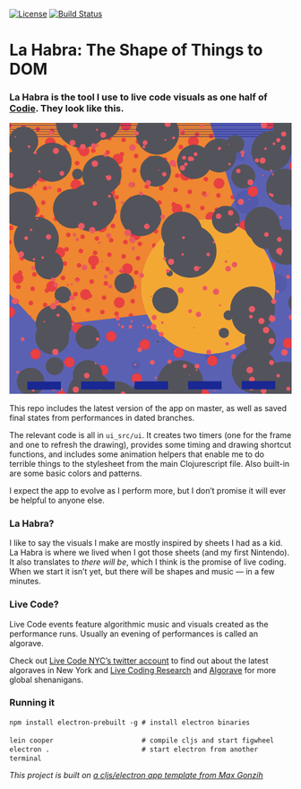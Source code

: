 [![License](http://img.shields.io/:license-mit-blue.svg)](https://github.com/Gonzih/feeds2imap.clj/blob/master/LICENSE.md) [![Build Status](https://travis-ci.org/Gonzih/cljs-electron.svg?branch=master)](https://travis-ci.org/Gonzih/cljs-electron)

# La Habra: The Shape of Things to DOM

### La Habra is the tool I use to live code visuals as one half of [Codie](https://twitter.com/hi_codie). They look like this.

![gif of livecoded visuals](./11-28-finale.gif)

This repo includes the latest version of the app on master, as well as saved final states from performances in dated branches.

The relevant code is all in `ui_src/ui`. It creates two timers (one for the frame and one to refresh the drawing), provides some timing and drawing shortcut functions, and includes some animation helpers that enable me to do terrible things to the stylesheet from the main Clojurescript file. Also built-in are some basic colors and patterns.

I expect the app to evolve as I perform more, but I don’t promise it will ever be helpful to anyone else.

### La Habra?
I like to say the visuals I make are mostly inspired by sheets I had as a kid. La Habra is where we lived when I got those sheets (and my first Nintendo). It also translates to _there will be_, which I think is the promise of live coding. When we start it isn’t yet, but there will be shapes and music — in a few minutes.

### Live Code?

Live Code events feature algorithmic music and visuals created as the performance runs. Usually an evening of performances is called an algorave.

Check out [Live Code NYC’s twitter account](https://twitter.com/livecodenyc) to find out about the latest algoraves in New York and [Live Coding Research](https://twitter.com/livecodenet) and [Algorave](https://twitter.com/algorave) for more global shenanigans.


### Running it

```shell
npm install electron-prebuilt -g # install electron binaries

lein cooper                      # compile cljs and start figwheel
electron .                       # start electron from another terminal
```

*This project is built on [a cljs/electron app template from Max Gonzih](https://github.com/Gonzih/cljs-electron)*


